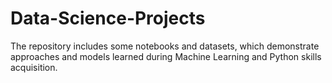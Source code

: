 # Data-Science-Projects

The repository includes some notebooks and datasets, which demonstrate approaches and models learned during Machine Learning and Python skills acquisition.

